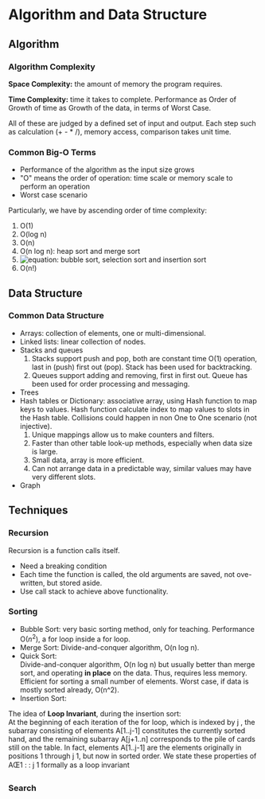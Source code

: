# Algorithm and Data Structure

## Algorithm

### Algorithm Complexity

**Space Complexity:** the amount of memory the program requires.

**Time Complexity:** time it takes to complete. Performance as Order of Growth of time as Growth of the data, in terms of Worst Case.  

All of these are judged by a defined set of input and output. Each step such as calculation (+ - * /), memory access, comparison takes unit time.  

### Common Big-O Terms

- Performance of the algorithm as the input size grows  
- "O" means the order of operation: time scale or memory scale to perform an operation
- Worst case scenario

Particularly, we have by ascending order of time complexity:

  1. O(1)  
  2. O(log n)
  3. O(n)
  4. O(n log n): heap sort and merge sort
  5. ![equation](https://latex.codecogs.com/gif.latex?O(n^2)): bubble sort, selection sort and insertion sort
  6. O(n!)

## Data Structure

### Common Data Structure

- Arrays: collection of elements, one or multi-dimensional.
- Linked lists: linear collection of nodes.
- Stacks and queues
    1. Stacks support push and pop, both are constant time O(1) operation, last in (push) first out (pop). Stack has been used for backtracking.
    2. Queues support adding and removing, first in first out. Queue has been used for order processing and messaging.  
- Trees
- Hash tables or Dictionary: associative array, using Hash function to map keys to values. Hash function calculate index to map values to slots in the Hash table. Collisions could happen in non One to One scenario (not injective).
    1. Unique mappings allow us to make counters and filters.
    2. Faster than other table look-up methods, especially when data size is large.
    3. Small data, array is more efficient.
    4. Can not arrange data in a predictable way, similar values may have very different slots.  
- Graph

## Techniques

### Recursion  

Recursion is a function calls itself.  

- Need a breaking condition  
- Each time the function is called, the old arguments are saved, not ove-written, but stored aside.  
- Use call stack to achieve above functionality.  

### Sorting  

- Bubble Sort: very basic sorting method, only for teaching. Performance O($n^2$), a for loop inside a for loop.  
- Merge Sort: Divide-and-conquer algorithm, O(n log n).  
- Quick Sort:  
Divide-and-conquer algorithm, O(n log n) but usually better than merge sort, and operating **in place** on the data. Thus, requires less memory. Efficient for sorting a small number of elements. Worst case, if data is mostly sorted already, O(n^2).  
- Insertion Sort:  

The idea of **Loop Invariant**, during the insertion sort:  
At the beginning of each iteration of the for loop, which is indexed by j , the subarray consisting of elements A[1..j-1] constitutes the currently sorted hand, and the remaining
subarray A[j+1..n] corresponds to the pile of cards still on the table. In fact, elements A[1..j-1] are the elements originally in positions 1 through j 1, but
now in sorted order. We state these properties of AŒ1 : : j 1 formally as a loop
invariant

### Search  
